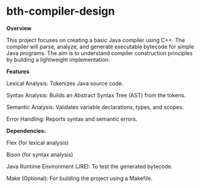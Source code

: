 # bth-compiler-design
 
**Overview**

This project focuses on creating a basic Java compiler using C++. The compiler will parse, analyze, and generate executable bytecode for simple Java programs. The aim is to understand compiler construction principles by building a lightweight implementation.

**Features**

Lexical Analysis: Tokenizes Java source code.

Syntax Analysis: Builds an Abstract Syntax Tree (AST) from the tokens.

Semantic Analysis: Validates variable declarations, types, and scopes.

Error Handling: Reports syntax and semantic errors.

**Dependencies:**

Flex (for lexical analysis)

Bison (for syntax analysis)

Java Runtime Environment (JRE): To test the generated bytecode.

Make (Optional): For building the project using a Makefile.

